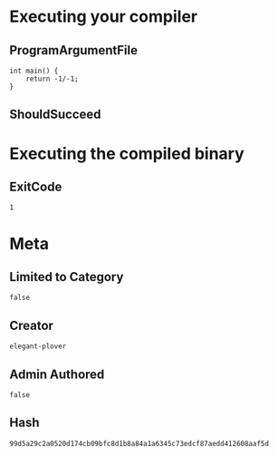 # Executing your compiler

## ProgramArgumentFile

```
int main() {
    return -1/-1;
}
```

## ShouldSucceed

# Executing the compiled binary

## ExitCode

```
1
```

# Meta

## Limited to Category

```
false
```

## Creator

```
elegant-plover
```

## Admin Authored

```
false
```

## Hash

```
99d5a29c2a0520d174cb09bfc8d1b8a84a1a6345c73edcf87aedd412608aaf5d
```
